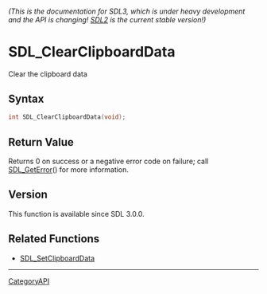 ###### (This is the documentation for SDL3, which is under heavy development and the API is changing! [SDL2](https://wiki.libsdl.org/SDL2/) is the current stable version!)
# SDL_ClearClipboardData

Clear the clipboard data

## Syntax

```c
int SDL_ClearClipboardData(void);

```

## Return Value

Returns 0 on success or a negative error code on failure; call
[SDL_GetError](SDL_GetError.md)() for more information.

## Version

This function is available since SDL 3.0.0.

## Related Functions

* [SDL_SetClipboardData](SDL_SetClipboardData.md)

----
[CategoryAPI](CategoryAPI.md)
